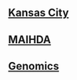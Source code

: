 ## [Kansas City](https://github.com/victoriapfisher/Kansas_City_Excess_Mort.git)

## [MAIHDA](https://github.com/victoriapfisher/MAIHDA_extension.git)

## [Genomics](https://github.com/victoriapfisher/genomics.git)
